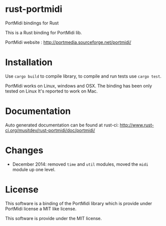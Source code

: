 rust-portmidi
=============

PortMidi bindings for Rust

This is a Rust binding for PortMidi lib.

PortMidi website  : http://portmedia.sourceforge.net/portmidi/


Installation
============

Use `cargo build` to compile library, to compile and run tests use `cargo test`.

PortMidi works on Linux, windows and OSX. The binding has been only tested on Linux
It's reported to work on Mac.

Documentation
=============

Auto generated documentation can be found at rust-ci: http://www.rust-ci.org/musitdev/rust-portmidi/doc/portmidi/

Changes
=======

- December 2014: removed `time` and `util` modules, moved the `midi` module up one level.

License
=======
This software is a binding of the PortMidi library which is provide under  PortMidi license a MIT like license.

This software is provide under the MIT license.

